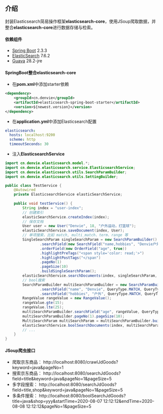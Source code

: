 ## 介绍
封装Elasticsearch简易操作框架**elasticsearch-core**，使用JSoup爬取数据，并整合**elasticsearch-core**进行数据存储与检索。



#### 依赖组件
* [Spring Boot](https://spring.io/projects/spring-boot/) 2.3.3
* [ElasticSearch](https://www.elastic.co/cn/elasticsearch/) 7.6.2
* [Guava](https://github.com/google/guava/) 28.2-jre



#### SpringBoot整合elasticsearch-core

- 在**pom.xml**中添加starter依赖

```xml
<dependency>
    <groupId>cn.denvie</groupId>
    <artifactId>elasticsearch-spring-boot-starter</artifactId>
    <version>${newest.version}</version>
</dependency>
```

- 在**application.yml**中添加Elasticsearch配置

```yaml
elasticsearch:
  hosts: localhost:9200
  scheme: http
  timeoutSeconds: 30
```

- 注入**ElasticsearchService**

```java
import cn.denvie.elasticsearch.model.*;
import cn.denvie.elasticsearch.service.ElasticsearchService;
import cn.denvie.elasticsearch.utils.SearchParamBuilder;
import cn.denvie.elasticsearch.utils.SettingBuilder;

public class TestService {
    @Autowired
    private ElasticsearchService elasticSearchService;
    
    public void testService() {
        String index = "user-index";
        // 创建索引
        elasticSearchService.createIndex(index);
        // 保存文档
        User user = new User("Denvie", 18, "户外运动，打篮球");
        elasticSearchService.saveDocument(index, User);
        // 单项搜索，比如 match, multi_match、term、range 等
        SingleSearchParam singleSearchParam = new SearchParamBuilder()
                .searchField(new SearchField("name,hobbies", "Denvie户外", QueryType.MULTI_MATCH, null))
                .orderField(new OrderField("age", true))
                .highlightPreTags("<span style='color: read;'>")
                .highlightPostTags("</span")
                .pageNo(1)
                .pageSize(10)
                .buildSingleSearchParam();
        elasticSearchService.searchDocuments(index, singleSearchParam, User.class);
        // bool搜索
        SearchParamBuilder multiSearchParamBuilder = new SearchParamBuilder()
                .searchField("name", "Denvie", QueryType.MATCH, QueryType.BOOL_MUST)
                .searchField("hobbies", "户外", QueryType.MATCH, QueryType.BOOL_MUST);
        RangeValue rangeValue = new RangeValue();
        rangeValue.gte(15);
        rangeValue.lte(25);
        multiSearchParamBuilder.searchField("age", rangeValue, QueryType.RANGE, QueryType.BOOL_MUST);
        multiSearchParamBuilder.pageNo(1).pageSize(10);
        MultiSearchParam multiSearchParam = multiSearchParamBuilder.buildMultiSearchParam();
        elasticSearchService.boolSearchDocuments(index, multiSearchParam, User.class);
        // ...
    }
}
```



#### JSoup爬虫接口

* 爬取京东商品：
    http://localhost:8080/crawlJdGoods?keyword=java&pageNo=1
* 搜索京东商品：
    http://localhost:8080/searchJdGoods?field=title&keyword=java&pageNo=1&pageSize=5
* 多字段搜索：
    http://localhost:8080/searchJdGoods?field=title,shop&keyword=java&pageNo=1&pageSize=5
* 多条件搜索：
    http://localhost:8080/boolSearchJdGoods?title=java&shop=yyy&startTime=2020-08-07 12:12:12&endTime=2020-08-08 12:12:12&pageNo=1&pageSize=5